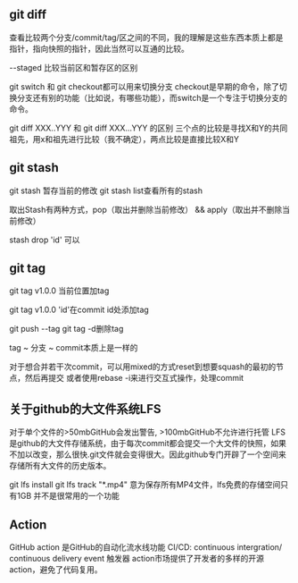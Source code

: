 ## git diff
查看比较两个分支/commit/tag/区之间的不同，我的理解是这些东西本质上都是指针，指向快照的指针，因此当然可以互通的比较。

--staged 比较当前区和暂存区的区别

git switch 和 git checkout都可以用来切换分支
checkout是早期的命令，除了切换分支还有别的功能（比如说，有哪些功能），而switch是一个专注于切换分支的命令。

git diff XXX..YYY 和 git diff XXX...YYY 的区别
三个点的比较是寻找X和Y的共同祖先，用x和祖先进行比较（我不确定），两点比较是直接比较X和Y

## git stash
git stash 暂存当前的修改
git stash list查看所有的stash

取出Stash有两种方式，pop（取出并删除当前修改） && apply（取出并不删除当前修改）

stash drop 'id' 可以

## git tag
git tag v1.0.0 当前位置加tag

git tag v1.0.0  'id'在commit id处添加tag

git push --tag 
git tag -d删除tag

tag ~ 分支 ~ commit本质上是一样的

对于想合并若干次commit，可以用mixed的方式reset到想要squash的最初的节点，然后再提交
或者使用rebase -i来进行交互式操作，处理commit

## 关于github的大文件系统LFS
对于单个文件的>50mbGitHub会发出警告, >100mbGitHub不允许进行托管
LFS是github的大文件存储系统，由于每次commit都会提交一个大文件的快照，如果不加以改变，那么很快.git文件就会变得很大。因此github专门开辟了一个空间来存储所有大文件的历史版本。

git lfs install
git lfs track "*.mp4" 意为保存所有MP4文件，lfs免费的存储空间只有1GB
并不是很常用的一个功能

## Action
GitHub action 是GitHub的自动化流水线功能
CI/CD: continuous intergration/ continuous delivery event 触发器
action市场提供了开发者的多样的开源action，避免了代码复用。